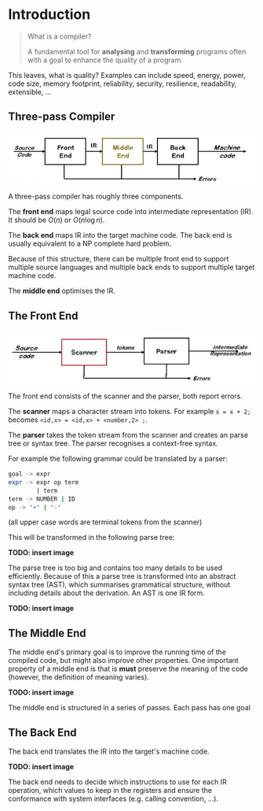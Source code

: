 # Introduction

> What is a compiler?
>
> A fundamental tool for **analysing** and **transforming** programs often with a goal to enhance the quality of a program.

This leaves, what is quality? Examples can include speed, energy, power, code size, memory footprint, reliability, security, resilience, readability, extensible, ...

## Three-pass Compiler

![image-20230825100853811](./res/1_Introduction/image-20230825100853811.png)

A three-pass compiler has roughly three components. 

The **front end** maps legal source code into intermediate representation (IR). It should be $O(n)$ or $O(n \log n)$.

The **back end** maps IR into the target machine code. The back end is usually equivalent to a NP complete hard problem.

Because of this structure, there can be multiple front end to support multiple source languages and multiple back ends to support multiple target machine code.

The **middle end** optimises the IR. 

## The Front End

![image-20230825102151333](./res/1_Introduction/image-20230825102151333.png)

The front end consists of the scanner and the parser, both report errors.

The **scanner** maps a character stream into tokens. For example `x = x + 2;` becomes `<id,x> = <id,x> + <number,2> ;`. 

The **parser** takes the token stream from the scanner and creates an parse tree or syntax tree. The parser recognises a context-free syntax. 

For example the following grammar could be translated by a parser:

```bash
goal -> expr
expr -> expr op term 
		| term
term -> NUMBER | ID
op -> "+" | "-"
```

(all upper case words are terminal tokens from the scanner)

This will be transformed in the following parse tree:

**TODO: insert image**

The parse tree is too big and contains too many details to be used efficiently. Because of this a parse tree is transformed into an abstract syntax tree (AST), which summarises grammatical structure, without including details about the derivation. An AST is one IR form. 

**TODO: insert image**

## The Middle End

The middle end's primary goal is to improve the running time of the compiled code, but might also improve other properties. One important property of a middle end is that is **must** preserve the meaning of the code (however, the definition of meaning varies).

**TODO: insert image**

The middle end is structured in a series of passes. Each pass has one goal

## The Back End

The back end translates the IR into the target's machine code.

**TODO: insert image**

The back end needs to decide which instructions to use for each IR operation, which values to keep in the registers and ensure the conformance with system interfaces (e.g. calling convention, ...).